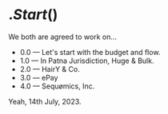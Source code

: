 # $.Start ($)
We both are agreed to work on...

 - 0.0 — Let's start with the budget and flow.
 - 1.0 — In Patna Jurisdiction, Huge & Bulk.
 - 2.0 — HairY & Co.
 - 3.0 — ePay
 - 4.0 — Sequømics, Inc.

Yeah, 14th July, 2023.
